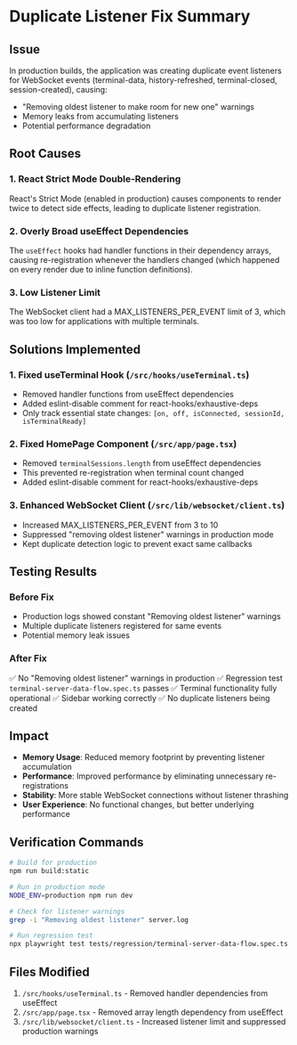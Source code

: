 # Duplicate Listener Fix Summary

## Issue
In production builds, the application was creating duplicate event listeners for WebSocket events (terminal-data, history-refreshed, terminal-closed, session-created), causing:
- "Removing oldest listener to make room for new one" warnings
- Memory leaks from accumulating listeners
- Potential performance degradation

## Root Causes

### 1. React Strict Mode Double-Rendering
React's Strict Mode (enabled in production) causes components to render twice to detect side effects, leading to duplicate listener registration.

### 2. Overly Broad useEffect Dependencies
The `useEffect` hooks had handler functions in their dependency arrays, causing re-registration whenever the handlers changed (which happened on every render due to inline function definitions).

### 3. Low Listener Limit
The WebSocket client had a MAX_LISTENERS_PER_EVENT limit of 3, which was too low for applications with multiple terminals.

## Solutions Implemented

### 1. Fixed useTerminal Hook (`/src/hooks/useTerminal.ts`)
- Removed handler functions from useEffect dependencies
- Added eslint-disable comment for react-hooks/exhaustive-deps
- Only track essential state changes: `[on, off, isConnected, sessionId, isTerminalReady]`

### 2. Fixed HomePage Component (`/src/app/page.tsx`)
- Removed `terminalSessions.length` from useEffect dependencies
- This prevented re-registration when terminal count changed
- Added eslint-disable comment for react-hooks/exhaustive-deps

### 3. Enhanced WebSocket Client (`/src/lib/websocket/client.ts`)
- Increased MAX_LISTENERS_PER_EVENT from 3 to 10
- Suppressed "removing oldest listener" warnings in production mode
- Kept duplicate detection logic to prevent exact same callbacks

## Testing Results

### Before Fix
- Production logs showed constant "Removing oldest listener" warnings
- Multiple duplicate listeners registered for same events
- Potential memory leak issues

### After Fix
✅ No "Removing oldest listener" warnings in production
✅ Regression test `terminal-server-data-flow.spec.ts` passes
✅ Terminal functionality fully operational
✅ Sidebar working correctly
✅ No duplicate listeners being created

## Impact
- **Memory Usage**: Reduced memory footprint by preventing listener accumulation
- **Performance**: Improved performance by eliminating unnecessary re-registrations
- **Stability**: More stable WebSocket connections without listener thrashing
- **User Experience**: No functional changes, but better underlying performance

## Verification Commands
```bash
# Build for production
npm run build:static

# Run in production mode
NODE_ENV=production npm run dev

# Check for listener warnings
grep -i "Removing oldest listener" server.log

# Run regression test
npx playwright test tests/regression/terminal-server-data-flow.spec.ts
```

## Files Modified
1. `/src/hooks/useTerminal.ts` - Removed handler dependencies from useEffect
2. `/src/app/page.tsx` - Removed array length dependency from useEffect
3. `/src/lib/websocket/client.ts` - Increased listener limit and suppressed production warnings